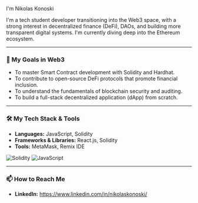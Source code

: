 I'm Nikolas Konoski

I'm a tech student developer transitioning into the Web3 space, with a strong interest in decentralized finance (DeFi), DAOs, and building more transparent digital systems. I'm currently diving deep into the Ethereum ecosystem.

---

### 🎯 My Goals in Web3

* To master Smart Contract development with Solidity and Hardhat.
* To contribute to open-source DeFi protocols that promote financial inclusion.
* To understand the fundamentals of blockchain security and auditing.
* To build a full-stack decentralized application (dApp) from scratch.

---

### 🛠️ My Tech Stack & Tools

* **Languages:** JavaScript, Solidity
* **Frameworks & Libraries:** React.js, Solidity
* **Tools:** MetaMask, Remix IDE

![Solidity](https://img.shields.io/badge/Solidity-363636?style=for-the-badge&logo=solidity&logoColor=white)
![JavaScript](https://img.shields.io/badge/JavaScript-F7DF1E?style=for-the-badge&logo=javascript&logoColor=black)

---

### 📫 How to Reach Me

* **LinkedIn:** https://www.linkedin.com/in/nikolaskonoski/
